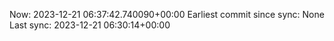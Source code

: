Now: 2023-12-21 06:37:42.740090+00:00 Earliest commit since sync: None Last sync: 2023-12-21 06:30:14+00:00
